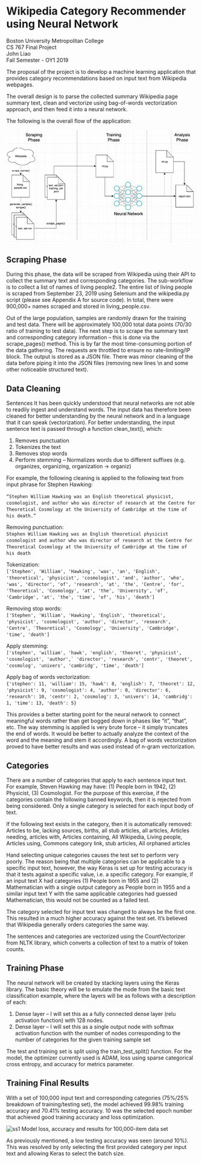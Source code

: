 # Wikipedia Category Recommender using Neural Network
Boston University Metropolitan College  
CS 767 Final Project  
John Liao  
Fall Semester - OY1 2019

The proposal of the project is to develop a machine learning application that provides category recommendations based on input text from Wikipedia webpages. 

The overall design is to parse the collected summary Wikipedia page summary text, clean and vectorize using bag-of-words vectorization approach, and then feed it into a neural network. 

The following is the overall flow of the application:

![ss1](files/workflow.png)

## Scraping Phase
During this phase, the data will be scraped from Wikipedia using their API to collect the summary text and corresponding categories. The sub-workflow is to collect a list of names of living people2. The entire list of living people is scraped from September 23, 2019 using Selenium and the wikipedia.py script (please see Appendix A for source code). In total, there were 900,000+ names scraped and stored in living_people.csv.

Out of the large population, samples are randomly drawn for the training and test data. There will be approximately 100,000 total data points (70/30 ratio of training to test data). The next step is to scrape the summary text and corresponding category information – this is done via the scrape_pages() method. This is by far the most time-consuming portion of the data gathering. The requests are throttled to ensure no rate-limiting/IP block. The output is stored as a JSON file. There was minor cleaning of the data before piping it into the JSON files (removing new lines \n and some other noticeable structured text).

## Data Cleaning
Sentences
It has been quickly understood that neural networks are not able to readily ingest and understand words. The input data has therefore been cleaned for better understanding by the neural network and in a language that it can speak (vectorization). 
For better understanding, the input sentence text is passed through a function clean_text(), which:

1.	Removes punctuation
2.	Tokenizes the text
3.	Removes stop words
4.	Perform stemming – Normalizes words due to different suffixes (e.g. organizes, organizing, organization -> organiz)

For example, the following cleaning is applied to the following text from input phrase for Stephen Hawking:

```“Stephen William Hawking was an English theoretical physicist, cosmologist, and author who was director of research at the Centre for Theoretical Cosmology at the University of Cambridge at the time of his death.”```

Removing punctuation:  
```Stephen William Hawking was an English theoretical physicist cosmologist and author who was director of research at the Centre for Theoretical Cosmology at the University of Cambridge at the time of his death```

Tokenization:  
```['Stephen', 'William', 'Hawking', 'was', 'an', 'English', 'theoretical', 'physicist', 'cosmologist', 'and', 'author', 'who', 'was', 'director', 'of', 'research', 'at', 'the', 'Centre', 'for', 'Theoretical', 'Cosmology', 'at', 'the', 'University', 'of', 'Cambridge', 'at', 'the', 'time', 'of', 'his', 'death']```

Removing stop words:  
```['Stephen', 'William', 'Hawking', 'English', 'theoretical', 'physicist', 'cosmologist', 'author', 'director', 'research', 'Centre', 'Theoretical', 'Cosmology', 'University', 'Cambridge', 'time', 'death']```

Apply stemming:  
```['stephen', 'william', 'hawk', 'english', 'theoret', 'physicist', 'cosmologist', 'author',` 'director', 'research', 'centr', 'theoret', 'cosmolog', 'univers', 'cambridg', 'time', 'death']```

Apply bag of words vectorization:  
```{'stephen': 11, 'william': 15, 'hawk': 8, 'english': 7, 'theoret': 12, 'physicist': 9, 'cosmologist': 4, 'author': 0, 'director': 6, 'research': 10, 'centr': 2, 'cosmolog': 3, 'univers': 14, 'cambridg': 1, 'time': 13, 'death': 5}```

This provides a better starting point for the neural network to connect meaningful words rather than get bogged down in phases like “it”, “that”, etc. The way stemming is applied is very brute force – it simply truncates the end of words. It would be better to actually analyze the context of the word and the meaning and stem it accordingly. A bag of words vectorization proved to have better results and was used instead of n-gram vectorization. 

## Categories
There are a number of categories that apply to each sentence input text. For example, Steven Hawking may have: (1) People born in 1942, (2) Physicist, (3) Cosmologist. For the purpose of this exercise, if the categories contain the following banned keywords, then it is rejected from being considered. Only a single category is selected for each input body of text. 

If the following text exists in the category, then it is automatically removed:
Articles to be, lacking sources, births, all stub articles, all articles, Articles needing, articles with, Articles containing, All Wikipedia, Living people, Articles using, Commons category link, stub articles, All orphaned articles

Hand selecting unique categories causes the test set to perform very poorly. The reason being that multiple categories can be applicable to a specific input text, however, the way Keras is set up for testing accuracy is that it tests against a specific value, i.e. a specific category. For example, if an input text X had categories (1) People born in 1955 and (2) Mathematician with a single output category as People born in 1955 and a similar input text Y with the same applicable categories had guessed Mathematician, this would not be counted as a failed test. 

The category selected for input text was changed to always be the first one. This resulted in a much higher accuracy against the test set. It’s believed that Wikipedia generally orders categories the same way.

The sentences and categories are vectorized using the CountVectorizer from NLTK library, which converts a collection of text to a matrix of token counts. 

## Training Phase
The neural network will be created by stacking layers using the Keras library. The basic theory will be to emulate the mode from the basic text classification example, where the layers will be as follows with a description of each:
1.	Dense layer – I will set this as a fully connected dense layer (relu activation function) with 128 nodes.
2.	Dense layer – I will set this as a single output node with softmax activation function with the number of nodes corresponding to the number of categories for the given training sample set 

The test and training set is split using the train_test_split() function. For the model, the optimizer currently used is ADAM, loss using sparse categorical cross entropy, and accuracy for metrics parameter.

## Training Final Results
With a set of 100,000 input text and corresponding categories (75%/25% breakdown of training/testing set), the model achieved 99.98% training accuracy and 70.41% testing accuracy. 10 was the selected epoch number that achieved good training accuracy and loss optimization. 

![ss1](files/results.png)
Model loss, accuracy and results for 100,000-item data set

As previously mentioned, a low testing accuracy was seen (around 10%). This was resolved by only selecting the first provided category per input text and allowing Keras to select the batch size. 
